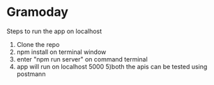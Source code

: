 # Gramoday

Steps to run the app on localhost

1) Clone the repo
2) npm install on terminal window
3) enter "npm run server" on command terminal
4) app will run on localhost 5000
5)both the apis can be tested using postmann
